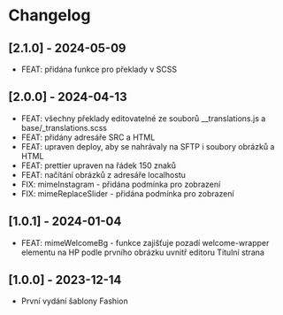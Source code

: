 # Changelog

## [2.1.0] - 2024-05-09

-   FEAT: přidána funkce pro překlady v SCSS

## [2.0.0] - 2024-04-13

-   FEAT: všechny překlady editovatelné ze souborů \_\_translations.js a base/\_translations.scss
-   FEAT: přidány adresáře SRC a HTML
-   FEAT: upraven deploy, aby se nahrávaly na SFTP i soubory obrázků a HTML
-   FEAT: prettier upraven na řádek 150 znaků
-   FEAT: načítání obrázků z adresáře localhostu
-   FIX: mimeInstagram - přidána podmínka pro zobrazení
-   FIX: mimeReplaceSlider - přidána podmínka pro zobrazení

## [1.0.1] - 2024-01-04

-   FEAT: mimeWelcomeBg - funkce zajišťuje pozadí welcome-wrapper elementu na HP podle prvního obrázku uvnitř editoru Titulní strana

## [1.0.0] - 2023-12-14

-   První vydání šablony Fashion
